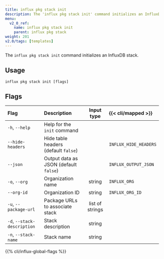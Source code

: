 ```yaml
---
title: influx pkg stack init
description: The 'influx pkg stack init' command initializes an InfluxDB stack.
menu:
  v2_0_ref:
    name: influx pkg stack init
    parent: influx pkg stack
weight: 201
v2.0/tags: [templates]
---
```


The `influx pkg stack init` command initializes an InfluxDB stack.

## Usage
```
influx pkg stack init [flags]
```

## Flags
| Flag                        | Description                           | Input type      | {{< cli/mapped >}}    |
|:----                        |:-----------                           |:----------:     |:------------------    |
| `-h`, `--help`              | Help for the `init` command           |                 |                       |
| `--hide-headers`            | Hide table headers (default `false`)  |                 | `INFLUX_HIDE_HEADERS` |
| `--json`                    | Output data as JSON (default `false`) |                 | `INFLUX_OUTPUT_JSON`  |
| `-o`, `--org`               | Organization name                     | string          | `INFLUX_ORG`          |
| `--org-id`                  | Organization ID                       | string          | `INFLUX_ORG_ID`       |
| `-u`, `--package-url`       | Package URLs to associate stack       | list of strings |                       |
| `-d`, `--stack-description` | Stack description                     | string          |                       |
| `-n`, `--stack-name`        | Stack name                            | string          |                       |

{{% cli/influx-global-flags %}}
